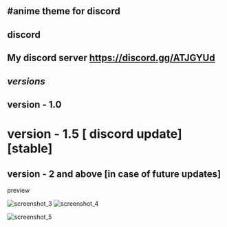 #anime theme for discord 
------------------------------
discord
-------------------------------------------
My discord server https://discord.gg/ATJGYUd
-----------------------------------------
 
 *versions*
 -----------------
 version - 1.0
 -----------------------
 version - 1.5 [ discord update] [stable]
 ===================================
 version - 2 and above [in case of future updates]
------------------------------------------
 preview
 
 ![screenshot_3](https://user-images.githubusercontent.com/31587917/39510738-6c06b10a-4e08-11e8-8044-f4980f01acb0.png)
![screenshot_4](https://user-images.githubusercontent.com/31587917/39510742-6d24b988-4e08-11e8-93b6-f2eab35bd77b.png)

![screenshot_5](https://user-images.githubusercontent.com/31587917/39510745-6f3c1bee-4e08-11e8-9437-eb92d0270f32.png)
